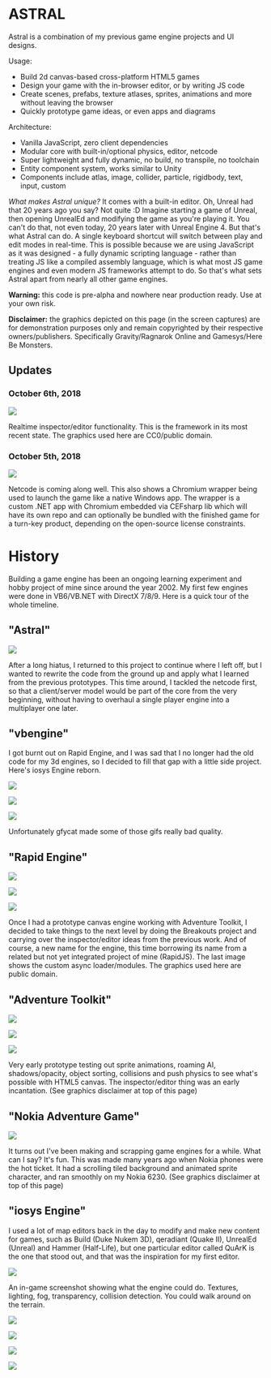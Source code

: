 # ASTRAL

Astral is a combination of my previous game engine projects and UI designs.

Usage:

* Build 2d canvas-based cross-platform HTML5 games
* Design your game with the in-browser editor, or by writing JS code
* Create scenes, prefabs, texture atlases, sprites, animations and more without leaving the browser
* Quickly prototype game ideas, or even apps and diagrams

Architecture:

* Vanilla JavaScript, zero client dependencies
* Modular core with built-in/optional physics, editor, netcode
* Super lightweight and fully dynamic, no build, no transpile, no toolchain
* Entity component system, works similar to Unity
* Components include atlas, image, collider, particle, rigidbody, text, input, custom

*What makes Astral unique?* It comes with a built-in editor. Oh, Unreal had that 20 years ago you say? Not quite :D Imagine starting a game of Unreal, then opening UnrealEd and modifying the game as you're playing it. You can't do that, not even today, 20 years later with Unreal Engine 4. But that's what Astral can do. A single keyboard shortcut will switch between play and edit modes in real-time. This is possible because we are using JavaScript as it was designed - a fully dynamic scripting language - rather than treating JS like a compiled assembly language, which is what most JS game engines and even modern JS frameworks attempt to do. So that's what sets Astral apart from nearly all other game engines.

**Warning:** this code is pre-alpha and nowhere near production ready. Use at your own risk.

**Disclaimer:** the graphics depicted on this page (in the screen captures) are for demonstration purposes only and remain copyrighted by their respective owners/publishers. Specifically Gravity/Ragnarok Online and Gamesys/Here Be Monsters.

## Updates

### October 6th, 2018

![](https://thumbs.gfycat.com/ShorttermEducatedApisdorsatalaboriosa-size_restricted.gif)

Realtime inspector/editor functionality. This is the framework in its most recent state. The graphics used here are CC0/public domain.

### October 5th, 2018

![](https://thumbs.gfycat.com/FocusedEnormousAnemone-size_restricted.gif)

Netcode is coming along well. This also shows a Chromium wrapper being used to launch the game like a native Windows app. The wrapper is a custom .NET app with Chromium embedded via CEFsharp lib which will have its own repo and can optionally be bundled with the finished game for a turn-key product, depending on the open-source license constraints.

# History

Building a game engine has been an ongoing learning experiment and hobby project of mine since around the year 2002. My first few engines were done in VB6/VB.NET with DirectX 7/8/9. Here is a quick tour of the whole timeline.

## "Astral"

![](https://thumbs.gfycat.com/PreciousMiniatureCorydorascatfish-size_restricted.gif)

After a long hiatus, I returned to this project to continue where I left off, but I wanted to rewrite the code from the ground up and apply what I learned from the previous prototypes. This time around, I tackled the netcode first, so that a client/server model would be part of the core from the very beginning, without having to overhaul a single player engine into a multiplayer one later.

## "vbengine"

I got burnt out on Rapid Engine, and I was sad that I no longer had the old code for my 3d engines, so I decided to fill that gap with a little side project. Here's iosys Engine reborn.

![](https://thumbs.gfycat.com/CoarseFocusedGadwall-small.gif)

![](https://thumbs.gfycat.com/IndelibleCheeryAdeliepenguin-max-1mb.gif)

![](https://thumbs.gfycat.com/HilariousCandidEskimodog-size_restricted.gif)

Unfortunately gfycat made some of those gifs really bad quality.

## "Rapid Engine"

![](https://thumbs.gfycat.com/CalmReflectingCamel-size_restricted.gif)

![](https://thumbs.gfycat.com/InsidiousLeadingBighorn-size_restricted.gif)

![](https://thumbs.gfycat.com/GrossAgileHippopotamus-size_restricted.gif)

Once I had a prototype canvas engine working with Adventure Toolkit, I decided to take things to the next level by doing the Breakouts project and carrying over the inspector/editor ideas from the previous work. And of course, a new name for the engine, this time borrowing its name from a related but not yet integrated project of mine (RapidJS). The last image shows the custom async loader/modules. The graphics used here are public domain.

## "Adventure Toolkit"

![](https://thumbs.gfycat.com/HopefulGlaringEeve-size_restricted.gif)

![](https://thumbs.gfycat.com/RequiredAlarmedBanteng-size_restricted.gif)

![](https://thumbs.gfycat.com/YellowishKindheartedCopperhead-size_restricted.gif)

Very early prototype testing out sprite animations, roaming AI, shadows/opacity, object sorting, collisions and push physics to see what's possible with HTML5 canvas. The inspector/editor thing was an early incantation. (See graphics disclaimer at top of this page)

## "Nokia Adventure Game"

![](https://thumbs.gfycat.com/SentimentalNeedyArctichare-size_restricted.gif)

It turns out I've been making and scrapping game engines for a while. What can I say? It's fun. This was made many years ago when Nokia phones were the hot ticket. It had a scrolling tiled background and animated sprite character, and ran smoothly on my Nokia 6230. (See graphics disclaimer at top of this page)

## "iosys Engine"

I used a lot of map editors back in the day to modify and make new content for games, such as Build (Duke Nukem 3D), qeradiant (Quake II), UnrealEd (Unreal) and Hammer (Half-Life), but one particular editor called QuArK is the one that stood out, and that was the inspiration for my first editor.

![](https://thumbs.gfycat.com/ThankfulFastAmericanavocet-small.gif)

An in-game screenshot showing what the engine could do. Textures, lighting, fog, transparency, collision detection. You could walk around on the terrain.

![](https://thumbs.gfycat.com/UnlinedGiganticImpala-small.gif)

![](https://thumbs.gfycat.com/ShockingBonyCoelacanth-small.gif)

![](https://thumbs.gfycat.com/PlushOrganicIndianskimmer-small.gif)

![](https://thumbs.gfycat.com/AssuredUnsungAfricanmolesnake-small.gif)
